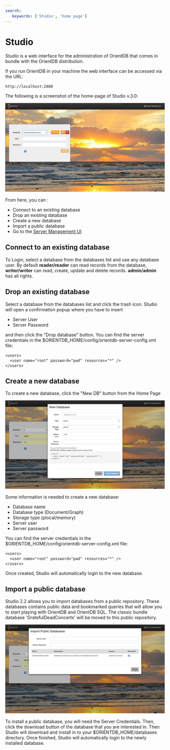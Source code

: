 ```yaml
---
search:
   keywords: ['Studio', 'home page']
---
```


# Studio

_Studio_ is a web interface for the administration of OrientDB that comes in bundle with the OrientDB distribution. 

If you run OrientDB in your machine the web interface can be accessed via the URL:

```
http://localhost:2480
```

The following is a screenshot of the home-page of Studio v.3.0: 

![Home Page](../images/studio-login.png)

From here, you can :

* Connect to an existing database
* Drop an existing database
* Create a new database
* Import a public database
* Go to the [Server Management UI](Studio-Server-Management.md)


## Connect to an existing database

To Login, select a database from the databases list and use any database user. By default **reader/reader** can read records from the database, **writer/writer** can read, create, update and delete records. **admin/admin** has all rights.

## Drop an existing database

Select a database from the databases list and click the trash icon.
Studio will open a confirmation popup where you have to insert

* Server User
* Server Password

and then click the "Drop database" button.
You can find the server credentials in the 
$ORIENTDB_HOME/config/orientdb-server-config.xml file:
```
<users>
  <user name="root" password="pwd" resources="*" />
</users>
```
## Create a new database

To create a new database, click the "New DB" button from the Home Page 

![Home Page](../images/studio-newDb.png)

Some information is needed to create a new database:

* Database name
* Database type (Document/Graph)
* Storage type (plocal/memory)
* Server user
* Server password 

You can find the server credentials in the 
$ORIENTDB_HOME/config/orientdb-server-config.xml file:
```
<users>
  <user name="root" password="pwd" resources="*" />
</users>
```
Once created, Studio will automatically login to the new database.

## Import a public database

Studio 2.2 allows you to import databases from a public repository.
These databases contains public data and bookmarked queries that will allow you to start
playing with OrientDB and OrientDB SQL. The classic bundle database 'GratefulDeadConcerts' will be moved to this public repository.

![Home Page](../images/studio-importPublic.png)

To install a public database, you will need the Server Credentials. 
Then, click the download button of the database that you are interested in.
Then Studio will download and install in to your $ORIENTDB_HOME/databases directory.
Once finished, Studio will automatically login to the newly installed database.
